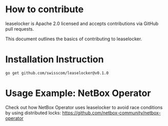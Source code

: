 # How to contribute

leaselocker is Apache 2.0 licensed and accepts contributions via GitHub pull requests.

This document outlines the basics of contributing to leaselocker.

# Installation Instruction

`go get github.com/swisscom/leaselocker@v0.1.0`

# Usage Example: NetBox Operator

Check out how NetBox Operator uses leaselocker to avoid race conditions by using distributed locks:
https://github.com/netbox-community/netbox-operator
